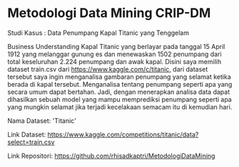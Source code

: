 # Metodologi Data Mining CRIP-DM

Studi Kasus : Data Penumpang Kapal Titanic yang Tenggelam

Business Understanding
Kapal Titanic yang berlayar pada tanggal 15 April 1912 yang melanggar gunung es dan menewaskan 1502 penumpang dari total keseluruhan 2.224 penumpang dan awak kapal. Disini saya memilih dataset train.csv dari https://www.kaggle.com/c/titanic, dari dataset tersebut saya ingin menganalisa gambaran penumpang yang selamat ketika berada di kapal tersebut. Menganalisa tentang penumpang seperti apa yang secara umum dapat bertahan. Jadi, dengan menerapkan analisa data dapat dihasilkan sebuah model yang mampu memprediksi penumpang seperti apa yang mungkin selamat jika terjadi kecelakaan semacam itu di kemudian hari.

Nama Dataset: 'Titanic'

Link Dataset: https://www.kaggle.com/competitions/titanic/data?select=train.csv

Link Repositori: https://github.com/rhisadkaptri/MetodologiDataMining
